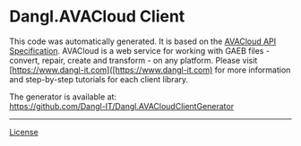 # Dangl.AVACloud Client

This code was automatically generated. It is based on the [AVACloud API Specification](https://avacloud-api.dangl-it.com/swagger).
AVACloud is a web service for working with GAEB files - convert, repair, create and transform - on any platform.
Please visit [https://www.dangl-it.com]([https://www.dangl-it.com) for more information and step-by-step tutorials for each client library.

The generator is available at:  
https://github.com/Dangl-IT/Dangl.AVACloudClientGenerator


---
[License](./LICENSE.md)
